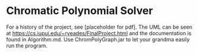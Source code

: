 # Chromatic Polynomial Solver

For a history of the project, see [placeholder for pdf]. The UML can be seen at https://cs.iupui.edu/~ryeades/FinalProject.html and the documentation is found in Algorithm.md. Use ChromPolyGraph.jar to let your grandma easily run the program.
